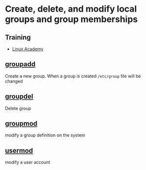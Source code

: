 # Create, delete, and modify local groups and group memberships

## Training
* [Linux Academy](https://linuxacademy.com/cp/courses/lesson/course/5413/lesson/2/module/428)

## [groupadd](https://manpages.ubuntu.com/manpages/focal/en/man8/groupadd.8.html)
Create a new group. When a group is created `/etc/group` file will be changed

## [groupdel](https://manpages.ubuntu.com/manpages/focal/en/man8/groupdel.8.html)
Delete group

## [groupmod](https://manpages.ubuntu.com/manpages/focal/en/man8/groupmod.8.html)
modify a group definition on the system

## [usermod](https://manpages.ubuntu.com/manpages/focal/en/man8/usermod.8.html)
modify a user account